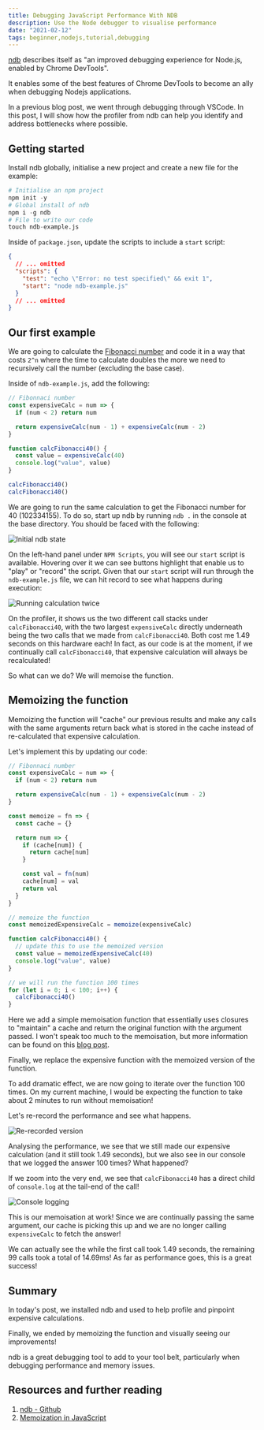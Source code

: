 ```yaml
---
title: Debugging JavaScript Performance With NDB
description: Use the Node debugger to visualise performance
date: "2021-02-12"
tags: beginner,nodejs,tutorial,debugging
---
```


[ndb](https://github.com/GoogleChromeLabs/ndb) describes itself as "an improved debugging experience for Node.js, enabled by Chrome DevTools".

It enables some of the best features of Chrome DevTools to become an ally when debugging Nodejs applications.

In a previous blog post, we went through debugging through VSCode. In this post, I will show how the profiler from ndb can help you identify and address bottlenecks where possible.

## Getting started

Install ndb globally, initialise a new project and create a new file for the example:

```s
# Initialise an npm project
npm init -y
# Global install of ndb
npm i -g ndb
# File to write our code
touch ndb-example.js
```

Inside of `package.json`, update the scripts to include a `start` script:

```json
{
  // ... omitted
  "scripts": {
    "test": "echo \"Error: no test specified\" && exit 1",
    "start": "node ndb-example.js"
  }
  // ... omitted
}
```

## Our first example

We are going to calculate the [Fibonacci number](https://en.wikipedia.org/wiki/Fibonacci_number) and code it in a way that costs `2^n` where the time to calculate doubles the more we need to recursively call the number (excluding the base case).

Inside of `ndb-example.js`, add the following:

```js
// Fibonnaci number
const expensiveCalc = num => {
  if (num < 2) return num

  return expensiveCalc(num - 1) + expensiveCalc(num - 2)
}

function calcFibonacci40() {
  const value = expensiveCalc(40)
  console.log("value", value)
}

calcFibonacci40()
calcFibonacci40()
```

We are going to run the same calculation to get the Fibonacci number for 40 (102334155). To do so, start up ndb by running `ndb .` in the console at the base directory. You should be faced with the following:

![Initial ndb state]()

On the left-hand panel under `NPM Scripts`, you will see our `start` script is available. Hovering over it we can see buttons highlight that enable us to "play" or "record" the script. Given that our `start` script will run through the `ndb-example.js` file, we can hit record to see what happens during execution:

![Running calculation twice]()

On the profiler, it shows us the two different call stacks under `calcFibonacci40`, with the two largest `expensiveCalc` directly underneath being the two calls that we made from `calcFibonacci40`. Both cost me 1.49 seconds on this hardware each! In fact, as our code is at the moment, if we continually call `calcFibonacci40`, that expensive calculation will always be recalculated!

So what can we do? We will memoise the function.

## Memoizing the function

Memoizing the function will "cache" our previous results and make any calls with the same arguments return back what is stored in the cache instead of re-calculated that expensive calculation.

Let's implement this by updating our code:

```js
// Fibonnaci number
const expensiveCalc = num => {
  if (num < 2) return num

  return expensiveCalc(num - 1) + expensiveCalc(num - 2)
}

const memoize = fn => {
  const cache = {}

  return num => {
    if (cache[num]) {
      return cache[num]
    }

    const val = fn(num)
    cache[num] = val
    return val
  }
}

// memoize the function
const memoizedExpensiveCalc = memoize(expensiveCalc)

function calcFibonacci40() {
  // update this to use the memoized version
  const value = memoizedExpensiveCalc(40)
  console.log("value", value)
}

// we will run the function 100 times
for (let i = 0; i < 100; i++) {
  calcFibonacci40()
}
```

Here we add a simple memoisation function that essentially uses closures to "maintain" a cache and return the original function with the argument passed. I won't speak too much to the memoisation, but more information can be found on this [blog post](https://scotch.io/tutorials/understanding-memoization-in-javascript).

Finally, we replace the expensive function with the memoized version of the function.

To add dramatic effect, we are now going to iterate over the function 100 times. On my current machine, I would be expecting the function to take about 2 minutes to run without memoisation!

Let's re-record the performance and see what happens.

![Re-recorded version]()

Analysing the performance, we see that we still made our expensive calculation (and it still took 1.49 seconds), but we also see in our console that we logged the answer 100 times? What happened?

If we zoom into the very end, we see that `calcFibonacci40` has a direct child of `console.log` at the tail-end of the call!

![Console logging]()

This is our memoisation at work! Since we are continually passing the same argument, our cache is picking this up and we are no longer calling `expensiveCalc` to fetch the answer!

We can actually see the while the first call took 1.49 seconds, the remaining 99 calls took a total of 14.69ms! As far as performance goes, this is a great success!

## Summary

In today's post, we installed ndb and used to help profile and pinpoint expensive calculations.

Finally, we ended by memoizing the function and visually seeing our improvements!

ndb is a great debugging tool to add to your tool belt, particularly when debugging performance and memory issues.

## Resources and further reading

1. [ndb - Github](https://github.com/GoogleChromeLabs/ndb)
2. [Memoization in JavaScript](https://scotch.io/tutorials/understanding-memoization-in-javascript)
